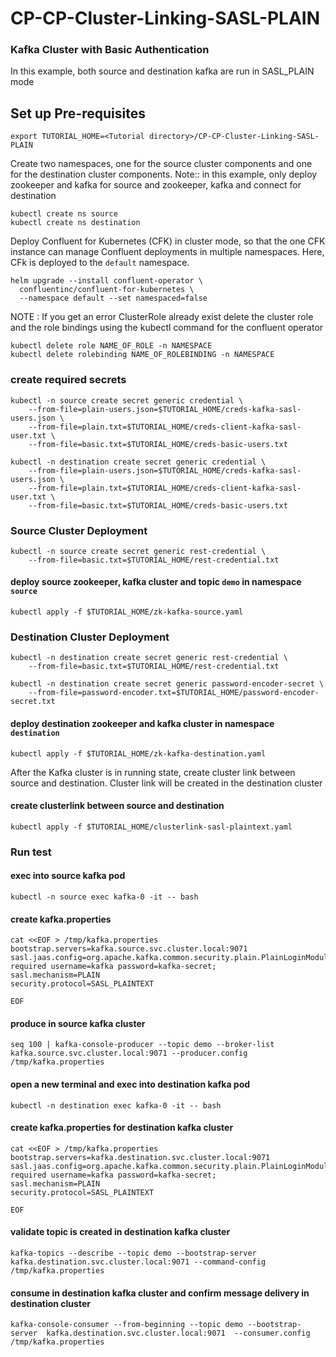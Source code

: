# CP-CP-Cluster-Linking-SASL-PLAIN

### Kafka Cluster with Basic Authentication
In this example, both source and destination kafka are run in SASL_PLAIN mode

## Set up Pre-requisites
```
export TUTORIAL_HOME=<Tutorial directory>/CP-CP-Cluster-Linking-SASL-PLAIN
```
Create two namespaces, one for the source cluster components and one for the destination cluster components.
Note:: in this example, only deploy zookeeper and kafka for source and zookeeper, kafka and connect for destination

```
kubectl create ns source
kubectl create ns destination
```

Deploy Confluent for Kubernetes (CFK) in cluster mode, so that the one CFK instance can manage Confluent deployments in multiple namespaces. Here, CFk is deployed to the `default` namespace.

```
helm upgrade --install confluent-operator \
  confluentinc/confluent-for-kubernetes \
  --namespace default --set namespaced=false
```
 NOTE : If you get an error  ClusterRole already exist delete the cluster role and the role bindings using the kubectl command for the confluent operator
 
 ```
 kubectl delete role NAME_OF_ROLE -n NAMESPACE
 kubectl delete rolebinding NAME_OF_ROLEBINDING -n NAMESPACE

```
### create required secrets
```
kubectl -n source create secret generic credential \
    --from-file=plain-users.json=$TUTORIAL_HOME/creds-kafka-sasl-users.json \
    --from-file=plain.txt=$TUTORIAL_HOME/creds-client-kafka-sasl-user.txt \
    --from-file=basic.txt=$TUTORIAL_HOME/creds-basic-users.txt

kubectl -n destination create secret generic credential \
    --from-file=plain-users.json=$TUTORIAL_HOME/creds-kafka-sasl-users.json \
    --from-file=plain.txt=$TUTORIAL_HOME/creds-client-kafka-sasl-user.txt \
    --from-file=basic.txt=$TUTORIAL_HOME/creds-basic-users.txt
```

### Source Cluster Deployment


```
kubectl -n source create secret generic rest-credential \
    --from-file=basic.txt=$TUTORIAL_HOME/rest-credential.txt
```
#### deploy source zookeeper, kafka cluster and topic `demo` in namespace `source`
```
kubectl apply -f $TUTORIAL_HOME/zk-kafka-source.yaml
```

### Destination Cluster Deployment

```
kubectl -n destination create secret generic rest-credential \
    --from-file=basic.txt=$TUTORIAL_HOME/rest-credential.txt
    
kubectl -n destination create secret generic password-encoder-secret \
    --from-file=password-encoder.txt=$TUTORIAL_HOME/password-encoder-secret.txt
```

#### deploy destination zookeeper and kafka cluster in namespace `destination`

    kubectl apply -f $TUTORIAL_HOME/zk-kafka-destination.yaml

After the Kafka cluster is in running state, create cluster link between source and destination. Cluster link will be created in the destination cluster

#### create clusterlink between source and destination
    kubectl apply -f $TUTORIAL_HOME/clusterlink-sasl-plaintext.yaml
### Run test

#### exec into source kafka pod
    kubectl -n source exec kafka-0 -it -- bash

#### create kafka.properties

    cat <<EOF > /tmp/kafka.properties
    bootstrap.servers=kafka.source.svc.cluster.local:9071
    sasl.jaas.config=org.apache.kafka.common.security.plain.PlainLoginModule required username=kafka password=kafka-secret;
    sasl.mechanism=PLAIN
    security.protocol=SASL_PLAINTEXT
    
    EOF

#### produce in source kafka cluster

    seq 100 | kafka-console-producer --topic demo --broker-list kafka.source.svc.cluster.local:9071 --producer.config /tmp/kafka.properties
#### open a new terminal and exec into destination kafka pod
    kubectl -n destination exec kafka-0 -it -- bash
#### create kafka.properties for destination kafka cluster
    cat <<EOF > /tmp/kafka.properties
    bootstrap.servers=kafka.destination.svc.cluster.local:9071
    sasl.jaas.config=org.apache.kafka.common.security.plain.PlainLoginModule required username=kafka password=kafka-secret;
    sasl.mechanism=PLAIN
    security.protocol=SASL_PLAINTEXT
    
    EOF
#### validate topic is created in destination kafka cluster
    kafka-topics --describe --topic demo --bootstrap-server kafka.destination.svc.cluster.local:9071 --command-config /tmp/kafka.properties

#### consume in destination kafka cluster and confirm message delivery in destination cluster

    kafka-console-consumer --from-beginning --topic demo --bootstrap-server  kafka.destination.svc.cluster.local:9071  --consumer.config /tmp/kafka.properties
